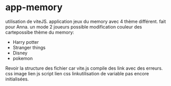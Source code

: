 # app-memory

utilisation de viteJS.
application jeux du memory avec 4 thème différent.
fait pour Anna.
un mode 2 joueurs possible
modification couleur des cartepossibe
thème du memory: 
- Harry potter
- Stranger things
- Disney
- pokemon

Revoir la structure des fichier car vite.js compile des link avec des erreurs.
css image
lien js script
lien css linkutilisation de variable pas encore initialisées.
